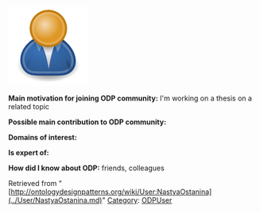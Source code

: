 [![Image:ODPUser.png](../images/a/a6/ODPUser.png)](../Image/ODPUser.png.md "Image:ODPUser.png")




  





__Main motivation for joining ODP community:__ I'm working on a thesis on a related topic


__Possible main contribution to ODP community:__


__Domains of interest:__


  



__Is expert of:__


  

__How did I know about ODP:__ friends, colleagues






Retrieved from "[http://ontologydesignpatterns.org/wiki/User:NastyaOstanina](../User/NastyaOstanina.md)"
 [Category](http://ontologydesignpatterns.org/wiki/Special:Categories "Special:Categories"): [ODPUser](../Category/ODPUser.md "Category:ODPUser")